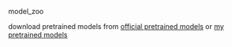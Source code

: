 model_zoo

download pretrained models from [official pretrained models](https://drive.google.com/file/d/1qz8aaYOAMhoKn07VppFjRsDflYpxeVmz/view?usp=sharing) or [my pretrained models]()
